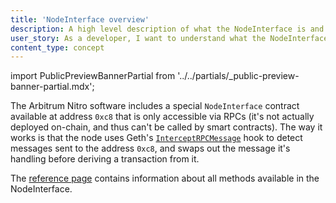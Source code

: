 ```yaml
---
title: 'NodeInterface overview'
description: A high level description of what the NodeInterface is and how it works
user_story: As a developer, I want to understand what the NodeInterface is and how it works.
content_type: concept
---
```


<!-- todo: remove this doc, redirect to existing ref doc -->

import PublicPreviewBannerPartial from '../../partials/\_public-preview-banner-partial.mdx';

<PublicPreviewBannerPartial />

The Arbitrum Nitro software includes a special `NodeInterface` contract available at address `0xc8` that is only accessible via RPCs (it's not actually deployed on-chain, and thus can't be called by smart contracts). The way it works is that the node uses Geth's [`InterceptRPCMessage`](https://github.com/OffchainLabs/go-ethereum/blob/@goEthereumCommit@/internal/ethapi/api.go#L1034) hook to detect messages sent to the address `0xc8`, and swaps out the message it's handling before deriving a transaction from it.

The [reference page](/build-decentralized-apps/nodeinterface/02-reference.md) contains information about all methods available in the NodeInterface.
